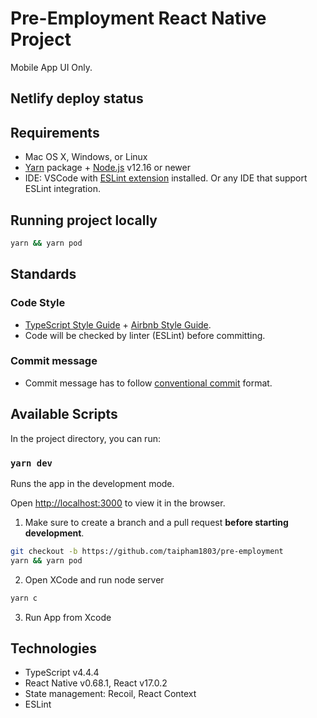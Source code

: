 # Pre-Employment React Native Project

Mobile App UI Only.

## Netlify deploy status

## Requirements

- Mac OS X, Windows, or Linux
- [Yarn](https://yarnpkg.com/) package + [Node.js](https://nodejs.org/) v12.16 or newer
- IDE: VSCode with [ESLint extension](https://marketplace.visualstudio.com/items?itemName=dbaeumer.vscode-eslint) installed. Or any IDE that support ESLint integration.


## Running project locally

```sh
yarn && yarn pod
```

## Standards

### Code Style

- [TypeScript Style Guide](https://basarat.gitbook.io/typescript/styleguide) + [Airbnb Style Guide](https://github.com/airbnb/javascript).
- Code will be checked by linter (ESLint) before committing.

### Commit message

- Commit message has to follow [conventional commit](https://conventionalcommits.org/) format.


## Available Scripts

In the project directory, you can run:

### `yarn dev`

Runs the app in the development mode.

Open [http://localhost:3000](http://localhost:3000) to view it in the browser.


1. Make sure to create a branch and a pull request **before starting development**.

```sh
git checkout -b https://github.com/taipham1803/pre-employment
yarn && yarn pod
```

2. Open XCode and run node server

```sh 
yarn c
```
3. Run App from Xcode

## Technologies

- TypeScript v4.4.4
- React Native v0.68.1, React v17.0.2
- State management: Recoil, React Context
- ESLint
